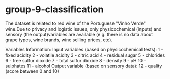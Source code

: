 # group-9-classification
The dataset is related to red wine of the Portuguese "Vinho Verde" wine.Due to privacy and logistic issues, only physicochemical (inputs) and sensory (the output)variables are available (e.g. there is no data about grape types, wine brands, wine selling prices, etc).

Variables Information: Input variables (based on physicochemical tests): 1 - fixed acidity 2 - volatile acidity 3 - citric acid 4 - residual sugar 5 - chlorides 6 - free sulfur dioxide 7 - total sulfur dioxide 8 - density 9 - pH 10 - sulphates 11 - alcohol Output variable (based on sensory data): 12 - quality (score between 0 and 10)
